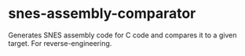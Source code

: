 # snes-assembly-comparator
Generates SNES assembly code for C code and compares it to a given target. For reverse-engineering.
